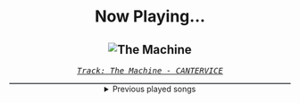 <div align="center"> 
<h1>Now Playing...</h1>

![The Machine](https://i.scdn.co/image/ab67616d00001e0207459d4b46218c28e5ab9cb5)
--
_<samp><a href="https://open.spotify.com/track/7Gq2KDKN283ZeoCLXojl57">Track: The Machine - CANTERVICE</a></samp>_

<div style="border: 1px #4B5054 solid"></div>
<details>
  <summary>
    Previous played songs
  </summary>
  <table>
    <thead>
      <tr>
        <th>
          Artist
        </th>
        <th>
          Song
        </th>
        <th>
          Link
        </th>
      </tr>
    </thead>
    <tbody>
      <tr><td>CANTERVICE</td><td>The Machine</td><td><a href="https://open.spotify.com/track/7Gq2KDKN283ZeoCLXojl57">https://open.spotify.com/track/7Gq2KDKN283ZeoCLXojl57</a></td></tr><tr><td>Pendulum</td><td>Colourfast</td><td><a href="https://open.spotify.com/track/7Lnl1DkNezqlQQ4soXMP1y">https://open.spotify.com/track/7Lnl1DkNezqlQQ4soXMP1y</a></td></tr><tr><td>Jay Ray</td><td>Lost Chance</td><td><a href="https://open.spotify.com/track/3nKTjctFdeZVffvGnoWPB6">https://open.spotify.com/track/3nKTjctFdeZVffvGnoWPB6</a></td></tr><tr><td>Jay Ray</td><td>Left of You</td><td><a href="https://open.spotify.com/track/0NeZWVt966wzMJ3fv7hzMt">https://open.spotify.com/track/0NeZWVt966wzMJ3fv7hzMt</a></td></tr><tr><td>Young Medicine</td><td>The Return</td><td><a href="https://open.spotify.com/track/7mZ4CHBgPBzX7nntqwbEKg">https://open.spotify.com/track/7mZ4CHBgPBzX7nntqwbEKg</a></td></tr><tr><td>Jay Ray</td><td>137</td><td><a href="https://open.spotify.com/track/3wGRivO1XsHtgThTTfcCNO">https://open.spotify.com/track/3wGRivO1XsHtgThTTfcCNO</a></td></tr><tr><td>THE DEFECT</td><td>DEFIANCE</td><td><a href="https://open.spotify.com/track/18Jrd0i4ZPttrH2XwDI3UX">https://open.spotify.com/track/18Jrd0i4ZPttrH2XwDI3UX</a></td></tr><tr><td>Pendulum</td><td>Come Alive</td><td><a href="https://open.spotify.com/track/032EMy8DqOqgKkF5wJm21w">https://open.spotify.com/track/032EMy8DqOqgKkF5wJm21w</a></td></tr><tr><td>Pendulum</td><td>Halo</td><td><a href="https://open.spotify.com/track/0CjJJrpnQCpQMsT4nzezII">https://open.spotify.com/track/0CjJJrpnQCpQMsT4nzezII</a></td></tr><tr><td>Shinigami</td><td>Martial Arts Prinzip</td><td><a href="https://open.spotify.com/track/0EPTd2GQbrw2DHsQtZyXE7">https://open.spotify.com/track/0EPTd2GQbrw2DHsQtZyXE7</a></td></tr><tr><td>ASHEN</td><td>Sacrifice</td><td><a href="https://open.spotify.com/track/6pJsavLAr71y4aL53PFGJo">https://open.spotify.com/track/6pJsavLAr71y4aL53PFGJo</a></td></tr><tr><td>ASHEN</td><td>Chimera</td><td><a href="https://open.spotify.com/track/4C6gBgv63tU0ItCSRRwTRm">https://open.spotify.com/track/4C6gBgv63tU0ItCSRRwTRm</a></td></tr><tr><td>Lauren Babic</td><td>Sanctuary</td><td><a href="https://open.spotify.com/track/5uuLCk29LS1p0EBoP6oil8">https://open.spotify.com/track/5uuLCk29LS1p0EBoP6oil8</a></td></tr><tr><td>Blue Stahli</td><td>Corner</td><td><a href="https://open.spotify.com/track/2B4c2bhL75EvUHHSQfRpV8">https://open.spotify.com/track/2B4c2bhL75EvUHHSQfRpV8</a></td></tr><tr><td>NOVELISTS</td><td>All For Nothing</td><td><a href="https://open.spotify.com/track/1O0SagsN51KWDmc31RoOx3">https://open.spotify.com/track/1O0SagsN51KWDmc31RoOx3</a></td></tr><tr><td>Silent Theory</td><td>Emptiness in You - Remix</td><td><a href="https://open.spotify.com/track/5opIBX7NJrRZRqL4PiCDPX">https://open.spotify.com/track/5opIBX7NJrRZRqL4PiCDPX</a></td></tr><tr><td>NOTHING MORE</td><td>FREEFALL</td><td><a href="https://open.spotify.com/track/7fYs5KexehGyZyEP8CDNGQ">https://open.spotify.com/track/7fYs5KexehGyZyEP8CDNGQ</a></td></tr><tr><td>Obzene</td><td>999 - Reimagined</td><td><a href="https://open.spotify.com/track/7GGKtYkKxlbyzvXKRaEGf7">https://open.spotify.com/track/7GGKtYkKxlbyzvXKRaEGf7</a></td></tr><tr><td>Sleep Theory</td><td>Paralyzed</td><td><a href="https://open.spotify.com/track/5AdLs8ZRRgvCmOTqr41xiP">https://open.spotify.com/track/5AdLs8ZRRgvCmOTqr41xiP</a></td></tr><tr><td>Dal Av</td><td>Plastic Empathy</td><td><a href="https://open.spotify.com/track/76EU6cgapNzCTzwrptunss">https://open.spotify.com/track/76EU6cgapNzCTzwrptunss</a></td></tr>
    </tbody>
  </table>
</details>

</div>
